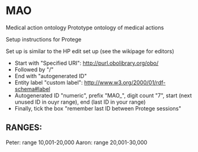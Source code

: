 # MAO
Medical action ontology
Prototype ontology of medical actions


Setup instructions for Protege

Set up is similar to the HP edit set up (see the wikipage for editors)

* Start with "Specified URI": http://purl.obolibrary.org/obo/
* Followed by "/"
* End with "autogenerated ID"
* Entity label "custom label": http://www.w3.org/2000/01/rdf-schema#label
* Autogenerated ID "numeric", prefix "MAO_", digit count "7", start (next unused ID in ouyr range), end (last ID in your range)
* Finally, tick the box "remember last ID between Protege sessions"

## RANGES:
Peter: range 10,001-20,000
Aaron: range 20,001-30,000
